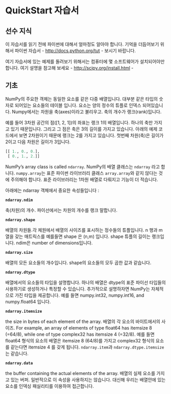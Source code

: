 # QuickStart 자습서

## 선수 지식

이 자습서를 읽기 전에 파이썬에 대해서 얼마정도 알아야 합니다. 기억을 더듬어보기 위해서 파이썬 자습서 - http://docs.python.org/tut - 보시기 바랍니다.

여기 자습서에 있는 예제를 돌려보기 위해서는 컴퓨터에 몇 소프트웨어가 설치되어야만 합니다. 여기 설명을 참고해 보세요 - http://scipy.org/install.html -

## 기초

NumPy의 주요한 객체는 동일한 요소를 같은 다중 배열입니다. 대부분 같은 타입의 숫자로 되어있는 요소들의 테이블 입니다. 요소는 양의 정수의 튜플로 인덱스 되어있습니다. Numpy에서는 차원을 축(axes)이라고 불리우고. 축의 개수가 랭크(rank)입니다.

예를 들어 3차원 공간의 점([1, 2, 1])의 좌표는 랭크 1의 배열입니다. 하나의 축만 가지고 있기 때문입니다.
그리고 그 점은 축은 3의 길이를 가지고 있습니다. 아래의 예제 코드에서 보면 2차원이기 때문에 랭크는 2를 가지고 있습니다. 첫번째 차원(축)은 길이가 2이고 다음 차원은 길이가 3입니다.

```python
[[ 1., 0., 0.],
 [ 0., 1., 2.]]
```

NumPy’s array class is called `ndarray`. NumPy의 배열 클래스는 `ndarray` 라고 합니다. `numpy.array`는 표준 파이썬 라이브러리 클래스 `array.array`와 같지 않다는 것에 주의해야 합니다. 표준 라이브러리는 1차원 배열로 다뤄지고 기능이 더 적습니다.

아래에는 ndarray 객체에서 중요한 속성들입니다 :

**`ndarray.ndim`**

축(차원)의 개수. 파이선에서는 차원의 개수를 랭크 말합니다.

**`ndarray.shape`**

배열의 차원들.각 체원에서 배열의 사이즈를 표시하는 정수들의 튜플입니다.
n 행과 m 열을 갖는 매트릭스를 예를들면 shape 은 (n,m) 입니다.
shape 튜플의 길이는 랭크입니다. ndim은  number of dimensions입니다. 

**`ndarray.size`**

배열의 모든 요소들의 개수입니다. shape의 요소들의 모두 곱한 값과 같습니다.

**`ndarray.dtype`**

배열에서의 요소들의 타입을 설명합니다. 하나의 배열은 dtype의 표준 파이선 타입들의 사용하기로 생성하거나 특정할 수 있습니다. 추가적으로 설명하자면  NumPy는 자체적으로 가진 타입을 제공합니다. 예를 들면 numpy.int32, numpy.int16, and numpy.float64 입니다.

**`ndarray.itemsize`**

the size in bytes of each element of the array.
배열의 각 요소의 바이트에서의 사이즈.
For example, an array of elements of type float64 has itemsize 8 (=64/8), while one of type complex32 has itemsize 4 (=32/8). 
예를 들면 float64 형식의 요소의 배열은 itemsize 8 (64/8)를 가지고 complex32 형식의 요소를 같는다면 itemsize 4 를 갖게 됩니다.
`ndarray.item`과 `ndarray.dtype.itemsize`는 같습니다.

**`ndarray.data`**

the buffer containing the actual elements of the array.
배열의 실제 요소를 가지고 있는 버퍼. 일반적으로 이 속성을 사용하지는 않습니다. 대신해 우리는 배열안에 있는 요소를 인덱싱 패실리티를 이용하여 접근합니다.
